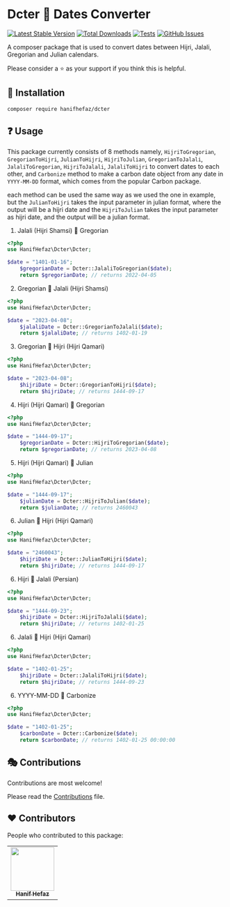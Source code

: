 # Dcter  :calendar: Dates Converter

[![Latest Stable Version](https://img.shields.io/packagist/v/hanifhefaz/dcter.svg?style=flat-square)](https://packagist.org/packages/hanifhefaz/dcter)
[![Total Downloads](https://img.shields.io/packagist/dt/hanifhefaz/dcter.svg?style=flat-square)](https://packagist.org/packages/hanifhefaz/dcter)
[![Tests](https://github.com/hanifhefaz/dcter/actions/workflows/tests.yml/badge.svg)](https://github.com/hanifhefaz/dcter/actions/workflows/tests.yml)
[![GitHub Issues](https://img.shields.io/github/issues/hanifhefaz/dcter.svg)](https://github.com/hanifhefaz/dcter/issues)

A composer package that is used to convert dates between Hijri, Jalali, Gregorian and Julian calendars.

Please consider a :star: as your support if you think this is helpful.

## :beginner: Installation

```composer require hanifhefaz/dcter``` 

## :question: Usage

This package currently consists of 8 methods namely, ```HijriToGregorian```, ```GregorianToHijri```, ```JulianToHijri```, ```HijriToJulian```, ```GregorianToJalali```, ```JalaliToGregorian```, ```HijriToJalali```, ```JalaliToHijri``` to convert dates to each other, and ```Carbonize``` method to make a carbon date object from any date in ```YYYY-MM-DD``` format, which comes from the popular Carbon package.

each method can be used the same way as we used the one in example, but the ```JulianToHijri``` takes the input parameter in julian format, where the output will be a hijri date and the ```HijriToJulian``` takes the input parameter as hijri date, and the output will be a julian format.


1. Jalali (Hijri Shamsi) :twisted_rightwards_arrows: Gregorian

```php
<?php
use HanifHefaz\Dcter\Dcter;

$date = "1401-01-16";
    $gregorianDate = Dcter::JalaliToGregorian($date);
    return $gregorianDate; // returns 2022-04-05
```

2. Gregorian :twisted_rightwards_arrows: Jalali (Hijri Shamsi)

```php
<?php
use HanifHefaz\Dcter\Dcter;

$date = "2023-04-08";
    $jalaliDate = Dcter::GregorianToJalali($date);
    return $jalaliDate; // returns 1402-01-19
```

3. Gregorian :twisted_rightwards_arrows: Hijri (Hijri Qamari)

```php
<?php
use HanifHefaz\Dcter\Dcter;

$date = "2023-04-08";
    $hijriDate = Dcter::GregorianToHijri($date);
    return $hijriDate; // returns 1444-09-17
```

4. Hijri (Hijri Qamari) :twisted_rightwards_arrows: Gregorian

```php
<?php
use HanifHefaz\Dcter\Dcter;

$date = "1444-09-17";
    $gregorianDate = Dcter::HijriToGregorian($date);
    return $gregorianDate; // returns 2023-04-08
```

5. Hijri (Hijri Qamari) :twisted_rightwards_arrows: Julian

```php
<?php
use HanifHefaz\Dcter\Dcter;

$date = "1444-09-17";
    $julianDate = Dcter::HijriToJulian($date);
    return $julianDate; // returns 2460043
```

6. Julian :twisted_rightwards_arrows: Hijri (Hijri Qamari)

```php
<?php
use HanifHefaz\Dcter\Dcter;

$date = "2460043";
    $hijriDate = Dcter::JulianToHijri($date);
    return $hijriDate; // returns 1444-09-17
```
6. Hijri :twisted_rightwards_arrows: Jalali (Persian)

```php
<?php
use HanifHefaz\Dcter\Dcter;

$date = "1444-09-23";
    $hijriDate = Dcter::HijriToJalali($date);
    return $hijriDate; // returns 1402-01-25
```
6. Jalali :twisted_rightwards_arrows: Hijri (Hijri Qamari)

```php
<?php
use HanifHefaz\Dcter\Dcter;

$date = "1402-01-25";
    $hijriDate = Dcter::JalaliToHijri($date);
    return $hijriDate; // returns 1444-09-23
```
6. YYYY-MM-DD :twisted_rightwards_arrows: Carbonize

```php
<?php
use HanifHefaz\Dcter\Dcter;

$date = "1402-01-25";
    $carbonDate = Dcter::Carbonize($date);
    return $carbonDate; // returns 1402-01-25 00:00:00
```

## :performing_arts: Contributions

Contributions are most welcome!

Please read the [Contributions](CONTRIBUTING.md) file.

## ❤️ Contributors

People who contributed to this package:

<!-- ALL-CONTRIBUTORS-LIST:START - Do not remove or modify this section -->
<!-- prettier-ignore-start -->
<!-- markdownlint-disable -->
<table>
  <tr>
    <td align="center"><a href="https://github.com/hanifhefaz/"><img src="https://avatars3.githubusercontent.com/hanifhefaz?v=4?s=100" width="100px;" alt=""/><br /><sub><b>Hanif Hefaz</b></sub></a></td>
  </tr>
</table>

